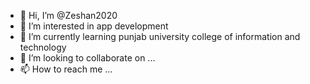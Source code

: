 - 👋 Hi, I’m @Zeshan2020
- 👀 I’m interested in app development
- 🌱 I’m currently learning punjab university college of information and technology
- 💞️ I’m looking to collaborate on ...
- 📫 How to reach me ...

<!---
Zeshan2020/Zeshan2020 is a ✨ special ✨ repository because its `README.md` (this file) appears on your GitHub profile.
You can click the Preview link to take a look at your changes.
--->
